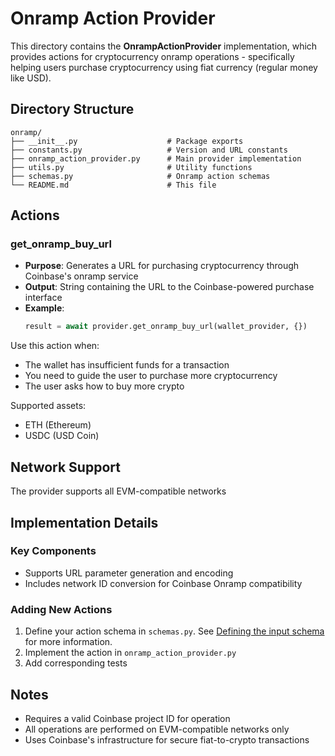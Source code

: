 # Onramp Action Provider

This directory contains the **OnrampActionProvider** implementation, which provides actions for cryptocurrency onramp operations - specifically helping users purchase cryptocurrency using fiat currency (regular money like USD).

## Directory Structure

```
onramp/
├── __init__.py                    # Package exports
├── constants.py                   # Version and URL constants
├── onramp_action_provider.py      # Main provider implementation
├── utils.py                       # Utility functions
├── schemas.py                     # Onramp action schemas
└── README.md                      # This file
```

## Actions

### get_onramp_buy_url

- **Purpose**: Generates a URL for purchasing cryptocurrency through Coinbase's onramp service
- **Output**: String containing the URL to the Coinbase-powered purchase interface
- **Example**:
  ```python
  result = await provider.get_onramp_buy_url(wallet_provider, {})
  ```

Use this action when:
- The wallet has insufficient funds for a transaction
- You need to guide the user to purchase more cryptocurrency
- The user asks how to buy more crypto

Supported assets:
- ETH (Ethereum)
- USDC (USD Coin)

## Network Support

The provider supports all EVM-compatible networks

## Implementation Details

### Key Components
- Supports URL parameter generation and encoding
- Includes network ID conversion for Coinbase Onramp compatibility

### Adding New Actions
1. Define your action schema in `schemas.py`. See [Defining the input schema](https://github.com/coinbase/agentkit/blob/main/CONTRIBUTING-PYTHON.md#defining-the-input-schema) for more information.
2. Implement the action in `onramp_action_provider.py`
3. Add corresponding tests

## Notes

- Requires a valid Coinbase project ID for operation
- All operations are performed on EVM-compatible networks only
- Uses Coinbase's infrastructure for secure fiat-to-crypto transactions
